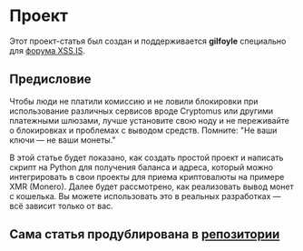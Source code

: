 # Проект

Этот проект-статья был создан и поддерживается **gilfoyle** специально для [форума XSS.IS](https://xss.is/threads/126475/).

## Предисловие

Чтобы люди не платили комиссию и не ловили блокировки при использование различных сервисов вроде Cryptomus или другими платежными шлюзами, лучше установите свою ноду и не переживайте о блокировках и проблемах с выводом средств. Помните: "Не ваши ключи — не ваши монеты."  
  
В этой статье будет показано, как создать простой проект и написать скрипт на Python для получения баланса и адреса, который можно интегрировать в свои проекты для приема криптовалюты на примере XMR (Monero). Далее будет рассмотрено, как реализовать вывод монет с кошелька. Вы можете использовать это в реальных разработках — всё зависит только от вас.

## Сама статья продублирована в [репозитории](https://github.com/gilfoyle1337/Example-Monero-Payment-System/blob/main/%D0%A1%D1%82%D0%B0%D1%82%D1%8C%D1%8F/%D0%9F%D1%80%D0%B8%D0%BC%D0%B5%D1%80%20%D0%BF%D0%BE%D0%BB%D1%83%D1%87%D0%B5%D0%BD%D0%B8%D0%B5%20%D0%BE%D0%BF%D0%BB%D0%B0%D1%82%D1%8B%20%D0%B2%20%D0%BA%D1%80%D0%B8%D0%BF%D1%82%D0%BE%D0%B2%D0%B0%D0%BB%D1%8E%D1%82%D0%B5%20Monero%20(Python)%20%D0%BD%D0%B0%20%D1%80%D0%B5%D0%B0%D0%BB%D1%8C%D0%BD%D0%BE%D0%BC%20%D0%BF%D1%80%D0%BE%D0%B5%D0%BA%D1%82%D0%B5%20AIOgram%20%2B%20SQLAlchemy%20%2B%20Docker.md)
